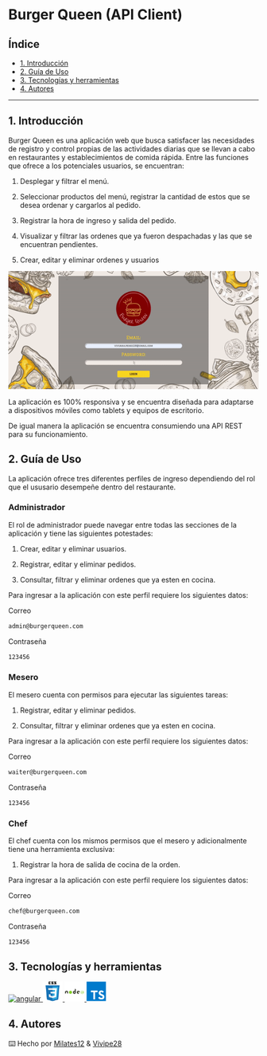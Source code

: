 # Burger Queen (API Client)

## Índice

* [1. Introducción](#1-introducción)
* [2. Guía de Uso](#2-guia-de-uso)
* [3. Tecnologías y herramientas](#3-tecnologías-y-herramientas)
* [4. Autores](#4-autores)

***

## 1. Introducción 

Burger Queen es una aplicación web que busca satisfacer las necesidades de registro y control propias de las actividades diarias que se llevan a cabo en restaurantes y establecimientos de comida rápida. Entre las funciones que ofrece a los potenciales usuarios, se encuentran:

1. Desplegar y filtrar el menú.

2. Seleccionar productos del menú, registrar la cantidad de estos que se desea ordenar y cargarlos al pedido.

3. Registrar la hora de ingreso y salida del pedido.

4. Visualizar y filtrar las ordenes que ya fueron despachadas y las que se encuentran pendientes.

5. Crear, editar y eliminar ordenes y usuarios

![out](https://raw.githubusercontent.com/Vivipe28/BOG004-burger-queen-api-client/main/BQ/src/assets/BQgif.gif)

La aplicación es 100% responsiva y se encuentra diseñada para adaptarse a dispositivos móviles como tablets y equipos de escritorio.

De igual manera la aplicación se encuentra consumiendo una API REST para su funcionamiento.

## 2. Guía de Uso

La aplicación ofrece tres diferentes perfiles de ingreso dependiendo del rol que el ususario desempeñe dentro del restaurante.

 ### Administrador

 El rol de administrador puede navegar entre todas las secciones de la aplicación y tiene las siguientes potestades:

 1. Crear, editar y eliminar usuarios.

 2. Registrar, editar y eliminar pedidos.

 3. Consultar, filtrar y eliminar ordenes que ya esten en cocina.

 Para ingresar a la aplicación con este perfil requiere los siguientes datos:

 Correo
```bash
admin@burgerqueen.com
```
 Contraseña
```bash
123456
```
 ### Mesero

 El mesero cuenta con permisos para ejecutar las siguientes tareas:

 1. Registrar, editar y eliminar pedidos.

 2. Consultar, filtrar y eliminar ordenes que ya esten en cocina.

 Para ingresar a la aplicación con este perfil requiere los siguientes datos:

 Correo
```bash
waiter@burgerqueen.com
```
 Contraseña
```bash
123456
``` 

 ### Chef

 El chef cuenta con los mismos permisos que el mesero y adicionalmente tiene una herramienta exclusiva:

 1. Registrar la hora de salida de cocina de la orden.

  Para ingresar a la aplicación con este perfil requiere los siguientes datos:

 Correo
```bash
chef@burgerqueen.com
```
 Contraseña
```bash
123456
``` 

## 3. Tecnologías y herramientas

<a href="https://angular.io" target="_blank" rel="noreferrer"> <img src="https://angular.io/assets/images/logos/angular/angular.svg" alt="angular" width="40" height="40"/> </a> <a href="https://www.w3schools.com/css/" target="_blank" rel="noreferrer"> <img src="https://raw.githubusercontent.com/devicons/devicon/master/icons/css3/css3-original-wordmark.svg" alt="css3" width="40" height="40"/> </a><a href="https://nodejs.org" target="_blank" rel="noreferrer"> <img src="https://raw.githubusercontent.com/devicons/devicon/master/icons/nodejs/nodejs-original-wordmark.svg" alt="nodejs" width="40" height="40"/> </a> <a href="https://www.typescriptlang.org/" target="_blank" rel="noreferrer"> <img src="https://raw.githubusercontent.com/devicons/devicon/master/icons/typescript/typescript-original.svg" alt="typescript" width="40" height="40"/> </a>

## 4. Autores

⌨️ Hecho por [Milates12](https://github.com/Milates12) & [Vivipe28](https://github.com/Vivipe28)




